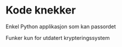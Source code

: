 # Kode knekker

Enkel Python applikasjon som kan passordet

Funker kun for utdatert krypteringssystem 
